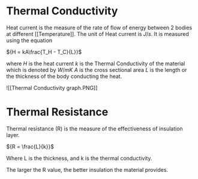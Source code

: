# Thermal Conductivity

Heat current is the measure of the rate of flow of energy between 2 bodies at different [[Temperature]]. The unit of Heat current is ${J/s}$. It is measured using the equation

${H = kA\frac{T_H - T_C}{L}}$

where
*H* is the heat current
*k* is the Thermal Conductivity of the material which is denoted by ${W/mK}$
*A* is the cross sectional area
*L* is the length or the thickness of the body conducting the heat.

![[Thermal Conductivity graph.PNG]]

# Thermal Resistance

Thermal resistance (R) is the measure of the effectiveness of insulation layer.

${R = \frac{L}{k}}$

Where L is the thickness,
and k is the thermal conductivity.

The larger the R value, the better insulation the material provides.






